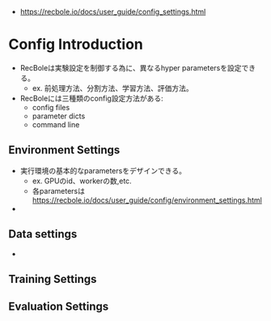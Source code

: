 - https://recbole.io/docs/user_guide/config_settings.html

# Config Introduction

- RecBoleは実験設定を制御する為に、異なるhyper parametersを設定できる。
  - ex. 前処理方法、分割方法、学習方法、評価方法。
- RecBoleには三種類のconfig設定方法がある:
  - config files
  - parameter dicts
  - command line

## Environment Settings

- 実行環境の基本的なparametersをデザインできる。
  - ex. GPUのid、workerの数,etc.
  - 各parametersは https://recbole.io/docs/user_guide/config/environment_settings.html
-

## Data settings

-

## Training Settings

## Evaluation Settings
